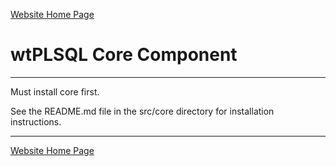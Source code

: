 [Website Home Page](README.md)

# wtPLSQL Core Component

---
Must install core first.

See the README.md file in the src/core directory for installation instructions.

---
[Website Home Page](README.md)